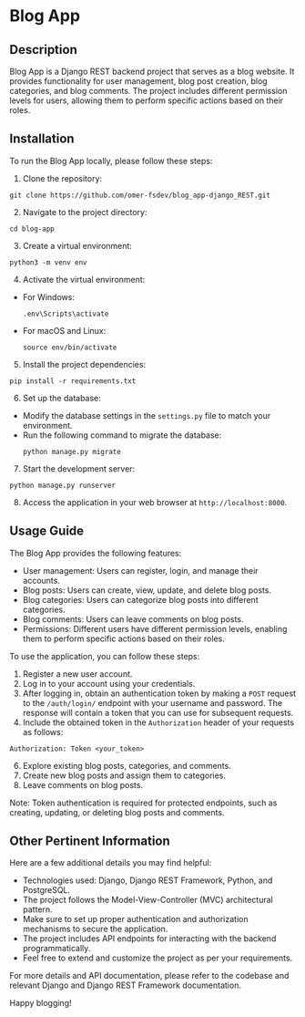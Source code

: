 # Blog App

## Description
Blog App is a Django REST backend project that serves as a blog website. It provides functionality for user management, blog post creation, blog categories, and blog comments. The project includes different permission levels for users, allowing them to perform specific actions based on their roles.

## Installation
To run the Blog App locally, please follow these steps:

1. Clone the repository:
```
git clone https://github.com/omer-fsdev/blog_app-django_REST.git
```

2. Navigate to the project directory:
```
cd blog-app
```

3. Create a virtual environment:
```
python3 -m venv env
```

4. Activate the virtual environment:
- For Windows:
  ```
  .env\Scripts\activate
  ```
- For macOS and Linux:
  ```
  source env/bin/activate
  ```

5. Install the project dependencies:
```
pip install -r requirements.txt
```

6. Set up the database:
- Modify the database settings in the `settings.py` file to match your environment.
- Run the following command to migrate the database:
  ```
  python manage.py migrate
  ```

7. Start the development server:
```
python manage.py runserver
```


8. Access the application in your web browser at `http://localhost:8000`.

## Usage Guide
The Blog App provides the following features:

- User management: Users can register, login, and manage their accounts.
- Blog posts: Users can create, view, update, and delete blog posts.
- Blog categories: Users can categorize blog posts into different categories.
- Blog comments: Users can leave comments on blog posts.
- Permissions: Different users have different permission levels, enabling them to perform specific actions based on their roles.

To use the application, you can follow these steps:

1. Register a new user account.
2. Log in to your account using your credentials.
3. After logging in, obtain an authentication token by making a `POST` request to the `/auth/login/` endpoint with your username and password. The response will contain a token that you can use for subsequent requests.
4. Include the obtained token in the `Authorization` header of your requests as follows:
```
Authorization: Token <your_token>
```
6. Explore existing blog posts, categories, and comments.
7. Create new blog posts and assign them to categories.
8. Leave comments on blog posts.

Note: Token authentication is required for protected endpoints, such as creating, updating, or deleting blog posts and comments.

## Other Pertinent Information
Here are a few additional details you may find helpful:

- Technologies used: Django, Django REST Framework, Python, and PostgreSQL.
- The project follows the Model-View-Controller (MVC) architectural pattern.
- Make sure to set up proper authentication and authorization mechanisms to secure the application.
- The project includes API endpoints for interacting with the backend programmatically.
- Feel free to extend and customize the project as per your requirements.

For more details and API documentation, please refer to the codebase and relevant Django and Django REST Framework documentation.

Happy blogging!
